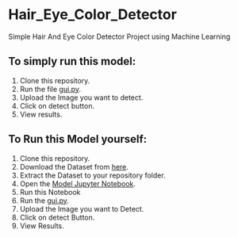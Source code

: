 # Hair_Eye_Color_Detector
Simple Hair And Eye Color Detector Project using Machine Learning

## To simply run this model:
1. Clone this repository.
2. Run the file [gui.py](https://github.com/praju1321/Hair_Eye_Color_Detector/blob/main/gui.py).
3. Upload the Image you want to detect.
4. Click on detect button.
5. View results.

## To Run this Model yourself:
1. Clone this repository.
2. Download the Dataset from [here](https://www.kaggle.com/datasets/davidjfisher/illinois-doc-labeled-faces-dataset?select=person.csv).
3. Extract the Dataset to your repository folder.
4. Open the [Model Jupyter Notebook](https://github.com/praju1321/Hair_Eye_Color_Detector/blob/main/model.ipynb).
5. Run this Notebook
6. Run the [gui.py](https://github.com/praju1321/Hair_Eye_Color_Detector/blob/main/gui.py).
7. Upload the Image you want to Detect.
8. Click on detect Button.
9. View Results.

